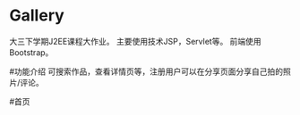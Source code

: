 # Gallery
大三下学期J2EE课程大作业。
主要使用技术JSP，Servlet等。
前端使用Bootstrap。

#功能介绍
可搜索作品，查看详情页等，注册用户可以在分享页面分享自己拍的照片/评论。

#首页
